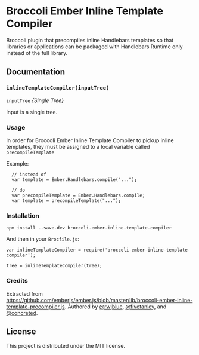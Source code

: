 # Broccoli Ember Inline Template Compiler

Broccoli plugin that precompiles inline Handlebars templates so that libraries or applications can be packaged with Handlebars Runtime only instead of the full library.

## Documentation

### `inlineTemplateCompiler(inputTree)`

`inputTree` *{Single Tree}*

Input is a single tree.

### Usage

In order for Broccoli Ember Inline Template Compiler to pickup inline templates, they must be assigned to a local variable called `precompileTemplate`

Example:

```
  // instead of
  var template = Ember.Handlebars.compile("...");

  // do
  var precompileTemplate = Ember.Handlebars.compile;
  var template = precompileTemplate("...");
```

### Installation

`npm install --save-dev broccoli-ember-inline-template-compiler`

And then in your `Brocfile.js`:

```
var inlineTemplateCompiler = require('broccoli-ember-inline-template-compiler');

tree = inlineTemplateCompiler(tree);
```

### Credits

Extracted from https://github.com/emberjs/ember.js/blob/master/lib/broccoli-ember-inline-template-precompiler.js. Authored by [@rwjblue](https://github.com/rwjblue), [@fivetanley](https://github.com/fivetanley), and [@concreted](https://github.com/concreted).

## License

This project is distributed under the MIT license.
